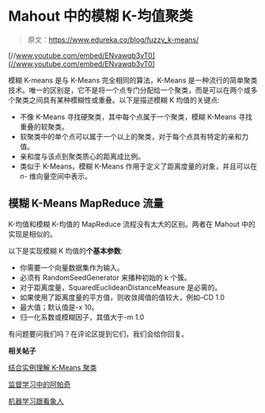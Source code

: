 # Mahout 中的模糊 K-均值聚类

> 原文：<https://www.edureka.co/blog/fuzzy_k-means/>

[//www.youtube.com/embed/ENvawqb3vT0](//www.youtube.com/embed/ENvawqb3vT0)

模糊 K-means 是与 K-Means 完全相同的算法，K-Means 是一种流行的简单聚类技术。唯一的区别是，它不是将一个点专门分配给一个聚类，而是可以在两个或多个聚类之间具有某种模糊性或重叠。以下是描述模糊 K 均值的关键点:

*   不像 K-Means 寻找硬聚类，其中每个点属于一个聚类，模糊 K-Means 寻找重叠的软聚类。
*   软聚类中的单个点可以属于一个以上的聚类，对于每个点具有特定的亲和力值。
*   亲和度与该点到聚类质心的距离成比例。
*   类似于 K-Means，模糊 K-Means 作用于定义了距离度量的对象，并且可以在 *n-* 维向量空间中表示。

## 模糊 K-Means MapReduce 流量

K-均值和模糊 K-均值的 MapReduce 流程没有太大的区别。两者在 Mahout 中的实现是相似的。

以下是实现模糊 K 均值的**个基本参数**:

*   你需要一个向量数据集作为输入。
*   必须有 RandomSeedGenerator 来播种初始的 k 个簇。
*   对于距离度量，SquaredEuclideanDistanceMeasure 是必需的。
*   如果使用了距离度量的平方值，则收敛阈值的值较大，例如–CD 1.0
*   最大值；默认值是-x 10。
*   归一化系数或模糊因子，其值大于-m 1.0

有问题要问我们吗？在评论区提到它们，我们会给你回复。

**相关帖子**

[结合实例理解 K-Means 聚类](https://www.edureka.co/blog/k-means-clustering/ "K-Means Clustering")

[监督学习中的阿帕奇](https://www.edureka.co/blog/supervised-learning-technique-in-mahout/ "Supervised Learning in Apache Mahout")

[机器学习跟看象人](https://www.edureka.co/mahout-self-paced "Machine Learning with Mahout")